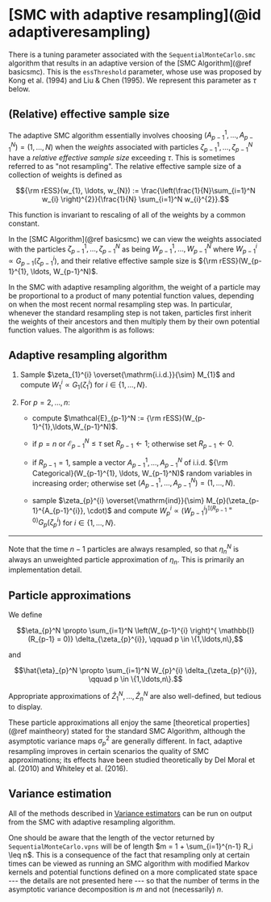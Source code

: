 # [SMC with adaptive resampling](@id adaptiveresampling)

There is a tuning parameter associated with the ```SequentialMonteCarlo.smc``` algorithm that results in an adaptive version of the [SMC Algorithm](@ref basicsmc). This is the ```essThreshold``` parameter, whose use was proposed by Kong et al. (1994) and Liu & Chen (1995). We represent this parameter as $\tau$ below.

## (Relative) effective sample size

The adaptive SMC algorithm essentially involves choosing $(A_{p-1}^{1}, \ldots, A_{p-1}^N) = \left(1, \ldots, N \right)$ when the *weights* associated with particles $\zeta_{p-1}^{1}, \ldots, \zeta_{p-1}^N$ have a *relative effective sample size* exceeding $\tau$. This is sometimes referred to as "not resampling". The relative effective sample size of a collection of weights is defined as
```math
{\rm rESS}(w_{1}, \ldots, w_{N}) := \frac{\left(\frac{1}{N}\sum_{i=1}^N w_{i} \right)^{2}}{\frac{1}{N} \sum_{i=1}^N w_{i}^{2}}.
```
This function is invariant to rescaling of all of the weights by a common constant.

In the [SMC Algorithm](@ref basicsmc) we can view the weights associated with the particles $\zeta_{p-1}^{1}, \ldots, \zeta_{p-1}^N$ as being $W_{p-1}^{1}, \ldots, W_{p-1}^N$ where $W_{p-1}^{i} \propto G_{p-1}(\zeta_{p-1}^{i})$, and their relative effective sample size is ${\rm rESS}(W_{p-1}^{1}, \ldots, W_{p-1}^N)$.

In the SMC with adaptive resampling algorithm, the weight of a particle may be proportional to a product of many potential function values, depending on when the most recent normal resampling step was. In particular, whenever the standard resampling step is not taken, particles first inherit the weights of their ancestors and then multiply them by their own potential function values. The algorithm is as follows:

## Adaptive resampling algorithm

1. Sample $\zeta_{1}^{i} \overset{\mathrm{i.i.d.}}{\sim} M_{1}$ and compute $W_{1}^{i} \propto G_{1}(\zeta_{1}^{i})$ for $i\in \{1, \ldots, N\}$.

1. For $p=2,\ldots,n$:
    * compute $\mathcal{E}_{p-1}^N := {\rm rESS}(W_{p-1}^{1},\ldots,W_{p-1}^N)$.

    * if $p = n$ or $\mathcal{E}_{p-1}^N \leq \tau$ set $R_{p-1} \leftarrow 1$; otherwise set $R_{p-1} \leftarrow 0$.

    * if $R_{p-1} = 1$, sample a vector $A_{p-1}^{1}, \ldots, A_{p-1}^N$ of i.i.d. ${\rm Categorical}(W_{p-1}^{1}, \ldots, W_{p-1}^N)$ random variables in increasing order; otherwise set $(A_{p-1}^{1}, \ldots, A_{p-1}^N) = \left(1, \ldots, N \right)$.

    * sample $\zeta_{p}^{i} \overset{\mathrm{ind}}{\sim} M_{p}(\zeta_{p-1}^{A_{p-1}^{i}}, \cdot)$ and compute $W_{p}^{i} \propto \left(W_{p-1}^{i} \right)^{\mathbb{I}(R_{p-1} = 0)} G_{p}(\zeta_{p}^{i})$ for $i\in \{1,\ldots,N\}$.
---

Note that the time $n-1$ particles are always resampled, so that $\eta_{n}^N$ is always an unweighted particle approximation of $\eta_{n}$. This is primarily an implementation detail.

## Particle approximations

We define
```math
\eta_{p}^N \propto \sum_{i=1}^N \left(W_{p-1}^{i} \right)^{ \mathbb{I}(R_{p-1} = 0)} \delta_{\zeta_{p}^{i}}, \qquad p \in \{1,\ldots,n\},
```
and
```math
\hat{\eta}_{p}^N \propto \sum_{i=1}^N W_{p}^{i} \delta_{\zeta_{p}^{i}}, \qquad p \in \{1,\ldots,n\}.
```

Appropriate approximations of $\hat{Z}_{1}^N, \ldots, \hat{Z}_{n}^N$ are also well-defined, but tedious to display.

These particle approximations all enjoy the same [theoretical properties](@ref maintheory) stated for the standard SMC Algorithm, although the asymptotic variance maps $\sigma^2_p$ are generally different. In fact, adaptive resampling improves in certain scenarios the quality of SMC approximations; its effects have been studied theoretically by Del Moral et al. (2010) and Whiteley et al. (2016).

## Variance estimation

All of the methods described in [Variance estimators](@ref) can be run on output from the SMC with adaptive resampling algorithm.

One should be aware that the length of the vector returned by ```SequentialMonteCarlo.vpns``` will be of length $m = 1 + \sum_{i=1}^{n-1} R_i \leq n$. This is a consequence of the fact that resampling only at certain times can be viewed as running an SMC algorithm with modified Markov kernels and potential functions defined on a more complicated state space --- the details are not presented here --- so that the number of terms in the asymptotic variance decomposition is $m$ and not (necessarily) $n$.
